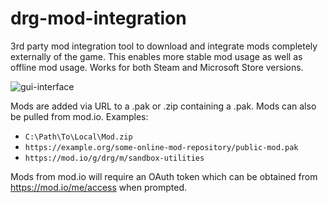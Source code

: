 # drg-mod-integration

3rd party mod integration tool to download and integrate mods completely externally of the game.
This enables more stable mod usage as well as offline mod usage. Works for both Steam and Microsoft
Store versions.

![gui-interface](https://github.com/trumank/drg-mod-integration/assets/1144160/92262061-eb05-42f5-973c-7f55888ee7e6)

Mods are added via URL to a .pak or .zip containing a .pak. Mods can also be pulled from mod.io.
Examples:

 - `C:\Path\To\Local\Mod.zip`
 - `https://example.org/some-online-mod-repository/public-mod.pak`
 - `https://mod.io/g/drg/m/sandbox-utilities`

Mods from mod.io will require an OAuth token which can be obtained from <https://mod.io/me/access>
when prompted.
